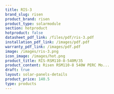 ```yaml
---
title: RIS-3
brand_slug: risen
product_brand: risen
product_type: solarmodule
section: hotproduct
hotproduct: false
datasheet_pdf_link: /files/pdf/ris-3.pdf
installation_pdf_link: /images/pdf.pdf
warranty_pdf_link: /images/pdf.pdf
image: /images/ris-3.png
icon_image: /images/hot.png
product_title: RIS-RSM110-8-540M/35
product_content: Risen RSM110-8 540W PERC Mo...
draft: true
layout: solar-panels-details
product_price: 140.5
type: products
---
```

